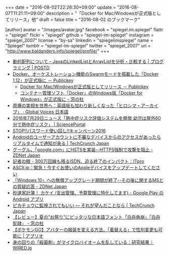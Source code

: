 +++
date = "2016-08-02T22:26:30+09:00"
update = "2016-08-07T11:21:11+09:00"
description = "「Docker for Mac/Windowsが正式版としてリリース」他"
draft = false
title = "2016-08-02 のブックマーク"

[author]
  avatar = "/images/avatar.jpg"
  facebook = "spiegel.im.spiegel"
  flattr = "spiegel"
  flickr = "spiegel"
  github = "spiegel-im-spiegel"
  instagram = "spiegel_2007"
  license = "by-sa"
  linkedin = "spiegelimspiegel"
  name = "Spiegel"
  tumblr = "spiegel-im-spiegel"
  twitter = "spiegel_2007"
  url = "http://www.baldanders.info/spiegel/profile/"
+++

- [動的配列について – JavaのLinkedListとArrayListを分析・比較する | プログラミング | POSTD](http://postd.cc/on-dynamic-arrays/)
- [Docker、オーケストレーション機能のSwarmモードを搭載した「Docker 1.12」が正式版に － Publickey](http://www.publickey1.jp/blog/16/dockerswarmdocker_112.html)
    - [Docker for Mac/Windowsが正式版としてリリース － Publickey](http://www.publickey1.jp/blog/16/docker_for_macwindows_1.html)
    - [コンテナー管理ソフト「Docker」のWindows版「Docker for Windows」が正式版に - 窓の杜](http://forest.watch.impress.co.jp/docs/news/1013117.html)
- [原爆の実相を世界へ：英語版も加わり新しくなった「ヒロシマ・アーカイブ」 · Global Voices 日本語](https://jp.globalvoices.org/2016/08/01/42121/)
- [2016年7月29日ニュース「熱中症リスク評価システムを開発 幼児は屋外60分で熱中症リスク」 | SciencePortal](http://scienceportal.jst.go.jp/news/newsflash_review/newsflash/2016/07/20160729_01.html)
- [STOP!!パスワード使い回し!!キャンペーン2016](https://www.jpcert.or.jp/pr/2016/pr160003.html)
- [Androidのユーザーアカウントに不審なデバイスからのアクセスがあったらリアルタイムで通知が来る | TechCrunch Japan](http://jp.techcrunch.com/2016/08/02/20160801android-will-now-send-push-notifications-when-new-devices-are-added-to-your-account/)
- [グーグル、「google.com」にHSTSを実装--HTTPS強制で攻撃を阻止 - ZDNet Japan](http://japan.zdnet.com/article/35086799/)
- [記者の眼 - 300万回線も残るISDN、迫る終了のインパクト：ITpro](http://itpro.nikkeibp.co.jp/atcl/watcher/14/334361/072700632/?n_cid=nbpitp_fbed&rt=nocnt)
- [ASCII.jp：緊急！今すぐお使いのAppleデバイスをアップデートしてください](http://ascii.jp/elem/000/001/202/1202856/)
- [「Windows 10」への無償アップグレード期間が終了--その後に関するMSとの質疑応答 - ZDNet Japan](http://japan.zdnet.com/article/35086732/)
- [秒速家計簿！ カケイ (支出管理、予算管理に特化してます) - Google Play の Android アプリ](https://play.google.com/store/apps/details?id=com.sakura_apps.kk)
- [ピカチュウに監視されてもいい ― それが望んだことなら | TechCrunch Japan](http://jp.techcrunch.com/2016/08/01/20160730why-companies-and-consumers-cant-ignore-pokemon-gos-big-data-mistake/)
- [【レビュー】夏の“お祭り”にピッタリな日本語フォント「白舟角崩」「白舟髭隷」 - 窓の杜](http://forest.watch.impress.co.jp/docs/review/1012471.html)
- [【ポケモンGO】アバターの服装を変える方法、「着替える」で性別変更も可能に | アプリオ](http://appllio.com/pokemon-go-avatar-change-pkg)
- [身の回りの「殺菌剤」がマイクロバイオームを乱している：研究結果｜WIRED.jp](http://wired.jp/2016/07/30/messing-up-microbiomes/)
